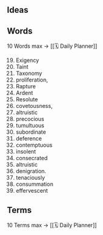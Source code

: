 ## Ideas



## Words

10 Words max -> [[🗓 Daily Planner]]

19. Exigency
21. Taint
22. Taxonomy
23. proliferation,
26. Rapture
27. Ardent
28. Resolute
29. covetousness,
30. altruistic
31.  precocious
32. tumultuous
33. subordinate
34. deference
35. contemptuous
36. insolent
37. consecrated
38. altruistic
39.  denigration.
40. tenaciously
41.  consummation
42. effervescent

## Terms
10 Terms max -> [[🗓 Daily Planner]]
